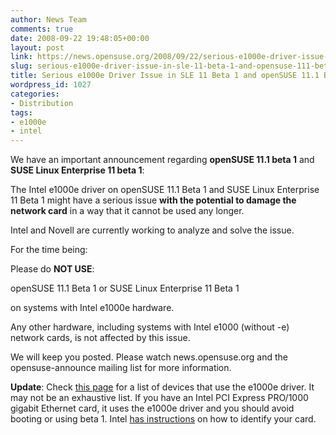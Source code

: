 ```yaml
---
author: News Team
comments: true
date: 2008-09-22 19:48:05+00:00
layout: post
link: https://news.opensuse.org/2008/09/22/serious-e1000e-driver-issue-in-sle-11-beta-1-and-opensuse-111-beta-1/
slug: serious-e1000e-driver-issue-in-sle-11-beta-1-and-opensuse-111-beta-1
title: Serious e1000e Driver Issue in SLE 11 Beta 1 and openSUSE 11.1 Beta 1
wordpress_id: 1027
categories:
- Distribution
tags:
- e1000e
- intel
---
```


We have an important announcement regarding **openSUSE 11.1 beta 1** and **SUSE Linux Enterprise 11 beta 1**:

The Intel e1000e driver on openSUSE 11.1 Beta 1 and SUSE Linux Enterprise 11 Beta 1 might have a serious issue **with the potential to damage the network card** in a way that it cannot be used any longer.

Intel and Novell are currently working to analyze and solve the issue.

For the time being:

Please do **NOT USE**:

openSUSE 11.1 Beta 1
or
SUSE Linux Enterprise 11 Beta 1

on systems with Intel e1000e hardware.

Any other hardware, including systems with Intel e1000 (without -e) network cards, is not affected by this issue.

We will keep you posted. Please watch news.opensuse.org and the opensuse-announce mailing list for more information.

**Update**: Check [this page](//cateee.net/lkddb/web-lkddb/E1000E.html) for a list of devices that use the e1000e driver. It may not be an exhaustive list. If you have an Intel PCI Express PRO/1000 gigabit Ethernet card, it uses the e1000e driver and you should avoid booting or using beta 1. Intel [has instructions](//support.intel.com/support/network/sb/cs-008441.htm) on how to identify your card.
